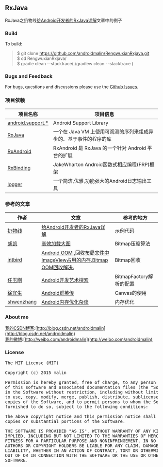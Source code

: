 ## RxJava
RxJava之扔物线[给Android开发者的RxJava详解](http://gank.io/post/560e15be2dca930e00da1083)文章中的例子

### Build

To build:
>$ git clone https://github.com/androidmalin/RengwuxianRxjava.git<br/>
>$ cd RengwuxianRxjava/<br/>
>$ gradle clean --stacktrace(./gradlew clean --stacktrace )<br/>


### Bugs and Feedback

For bugs, questions and discussions please use the [Github Issues](https://github.com/androidmalin/RengwuxianRxjava/issues).


### 项目依赖

项目名称 | 项目信息
------- | -------
[android.support.*](https://developer.android.com/tools/support-library/index.html) | Android Support Library
[RxJava](https://github.com/ReactiveX/RxJava) | 一个在 Java VM 上使用可观测的序列来组成异步的、基于事件的程序的库
[RxAndroid](https://github.com/ReactiveX/RxAndroid) | RxAndroid 是 RxJava 的一个针对 Android 平台的扩展
[RxBinding](https://github.com/JakeWharton/RxBinding) | JakeWharton Android函数式相应编程(FRP)框架
[logger](https://github.com/orhanobut/logger) | 一个简洁,优雅,功能强大的Android日志输出工具


### 参考的文章
作者 | 文章| 参考的地方
------- | -------| -------
[扔物线](https://github.com/rengwuxian) | [给Android开发者的RxJava详解](http://gank.io/post/560e15be2dca930e00da1083) | 示例代码
[胡凯](https://github.com/kesenhoo) | [ 高效加载大图](http://hukai.me/android-training-course-in-chinese/graphics/displaying-bitmaps/load-bitmap.html) | Bitmap压缩算法
[intbird](http://blog.csdn.net/intbird) | [Android OOM ,回收布局文件中ImageView占用的内存.Bitmap OOM回收解决.](http://blog.csdn.net/intbird/article/details/19905549) | Bitmap回收
[任玉刚](https://github.com/singwhatiwanna)|[Android开发艺术探索](https://item.jd.com/11760209.html) | BitmapFactory解析的配置
[徐宜生](https://github.com/xuyisheng)|[Android群英传](https://item.jd.com/11758334.html)| Canvas的使用
[shwenzhang](https://github.com/shwenzhang)|[Android内存优化杂谈](http://mp.weixin.qq.com/s?__biz=MzAwNDY1ODY2OQ==&mid=400656149&idx=1&sn=122b4f4965fafebf78ec0b4fce2ef62a&3rd=MzA3MDU4NTYzMw==&scene=6#rd)| 内存优化


### About me

[我的CSDN博客](http://blog.csdn.net/androidmalin):[http://blog.csdn.net/androidmalin](http://blog.csdn.net/androidmalin)<br/>
[我的微博](http://weibo.com/androidmalin):[http://weibo.com/androidmalin](http://weibo.com/androidmalin)<br/>


### License
<pre>
The MIT License (MIT)

Copyright (c) 2015 malin

Permission is hereby granted, free of charge, to any person obtaining a copy
of this software and associated documentation files (the "Software"), to deal
in the Software without restriction, including without limitation the rights
to use, copy, modify, merge, publish, distribute, sublicense, and/or sell
copies of the Software, and to permit persons to whom the Software is
furnished to do so, subject to the following conditions:

The above copyright notice and this permission notice shall be included in all
copies or substantial portions of the Software.

THE SOFTWARE IS PROVIDED "AS IS", WITHOUT WARRANTY OF ANY KIND, EXPRESS OR
IMPLIED, INCLUDING BUT NOT LIMITED TO THE WARRANTIES OF MERCHANTABILITY,
FITNESS FOR A PARTICULAR PURPOSE AND NONINFRINGEMENT. IN NO EVENT SHALL THE
AUTHORS OR COPYRIGHT HOLDERS BE LIABLE FOR ANY CLAIM, DAMAGES OR OTHER
LIABILITY, WHETHER IN AN ACTION OF CONTRACT, TORT OR OTHERWISE, ARISING FROM,
OUT OF OR IN CONNECTION WITH THE SOFTWARE OR THE USE OR OTHER DEALINGS IN THE
SOFTWARE.

</pre>